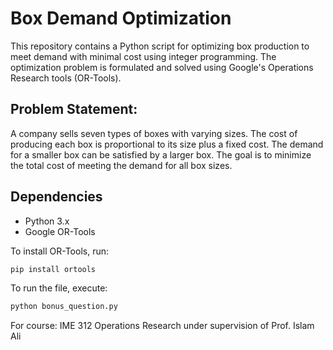 # Box Demand Optimization

This repository contains a Python script for optimizing box production to meet demand with minimal cost using integer programming. The optimization problem is formulated and solved using Google's Operations Research tools (OR-Tools).

## Problem Statement:

A company sells seven types of boxes with varying sizes. The cost of producing each box is proportional to its size plus a fixed cost. The demand for a smaller box can be satisfied by a larger box. The goal is to minimize the total cost of meeting the demand for all box sizes.

## Dependencies

- Python 3.x
- Google OR-Tools

To install OR-Tools, run:
```bash
pip install ortools
```

To run the file, execute:
```bash
python bonus_question.py
```

For course: IME 312  Operations Research under supervision of Prof. Islam Ali
